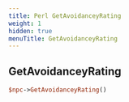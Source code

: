 ```yaml
---
title: Perl GetAvoidanceyRating
weight: 1
hidden: true
menuTitle: GetAvoidanceyRating
---
```

## GetAvoidanceyRating
```perl
$npc->GetAvoidanceyRating()
```